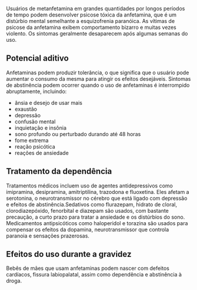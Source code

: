 Usuários de metanfetamina em grandes quantidades por longos períodos de tempo podem desenvolver psicose tóxica da anfetamina, que é um distúrbio mental semelhante a esquizofrenia paranóica. As vítimas de psicose da anfetamina exibem comportamento bizarro e muitas vezes violento. Os sintomas geralmente desaparecem após algumas semanas do uso.

## Potencial aditivo

Anfetaminas podem produzir tolerância, o que significa que o usuário pode aumentar o consumo da mesma para atingir os efeitos desejáveis. Sintomas de abstinência podem ocorrer quando o uso de anfetaminas é interrompido abruptamente, incluindo:

- ânsia e desejo de usar mais
- exaustão
- depressão
- confusão mental
- inquietação e insônia
- sono profundo ou perturbado durando até 48 horas
- fome extrema
- reação psicótica
- reações de ansiedade

## Tratamento da dependência

Tratamentos médicos incluem uso de agentes antidepressivos como imipramina, desipramina, amitriptilina, trazodona e fluoxetina. Eles afetam a serotonina, o neurotransmissor no cérebro que está ligado com depressão e efeitos de abstinência.Sedativos como flurazepam, hidrato de cloral, clorodiazepóxido, fenorbital e diazepam são usados, com bastante precaução, a curto prazo para tratar a ansiedade e os distúrbios do sono. Medicamentos antipsicóticos como haloperidol e torazina são usados para compensar os efeitos da dopamina, neurotransmissor que controla paranoia e sensações prazerosas.

## Efeitos do uso durante a gravidez

Bebês de mães que usam anfetaminas podem nascer com defeitos cardíacos, fissura labiopalatal, assim como dependência e abstinência à droga.